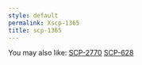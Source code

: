 ```yaml
---
style: default
permalink: Xscp-1365
title: scp-1365
---
```

You may also like:
[SCP-2770](http://scp-wiki.net/scp-2770)
[SCP-628](http://scp-wiki.net/scp-628)
